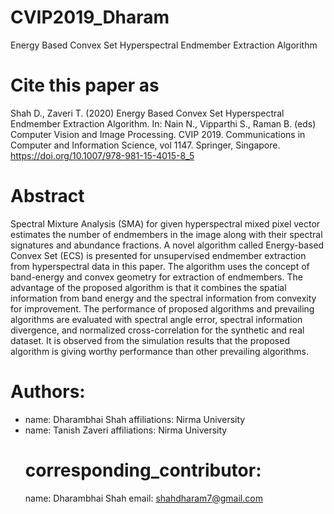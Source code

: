 # CVIP2019_Dharam
Energy Based Convex Set Hyperspectral Endmember Extraction Algorithm

# Cite this paper as
Shah D., Zaveri T. (2020) Energy Based Convex Set Hyperspectral Endmember Extraction Algorithm. In: Nain N., Vipparthi S., Raman B. (eds) Computer Vision and Image Processing. CVIP 2019. Communications in Computer and Information Science, vol 1147. Springer, Singapore. https://doi.org/10.1007/978-981-15-4015-8_5

# Abstract
Spectral Mixture Analysis (SMA) for given hyperspectral mixed pixel vector estimates the number of endmembers in the image along with their spectral signatures and abundance fractions. A novel algorithm called Energy-based Convex Set (ECS) is presented for unsupervised endmember extraction from hyperspectral data in this paper. The algorithm uses the concept of band-energy and convex geometry for extraction of endmembers. The advantage of the proposed algorithm is that it combines the spatial information from band energy and the spectral information from convexity for improvement. The performance of proposed algorithms and prevailing algorithms are evaluated with spectral angle error, spectral information divergence, and normalized cross-correlation for the synthetic and real dataset. It is observed from the simulation results that the proposed algorithm is giving worthy performance than other prevailing algorithms.

# Authors:
- name: Dharambhai Shah
  affiliations: Nirma University
- name: Tanish Zaveri
  affiliations: Nirma University
  # corresponding_contributor:
  name: Dharambhai Shah
  email: shahdharam7@gmail.com
